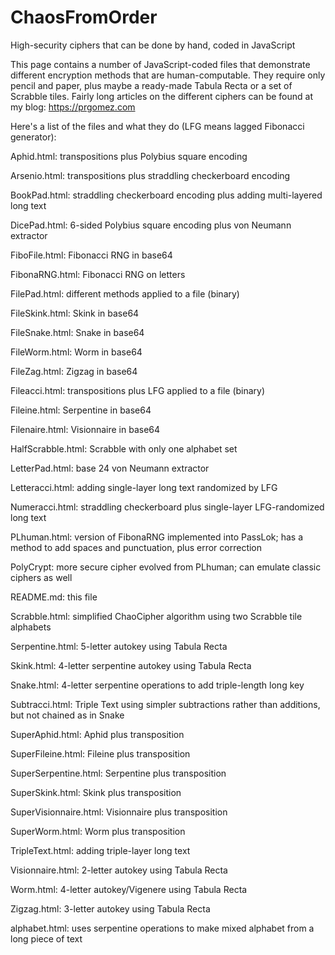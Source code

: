 # ChaosFromOrder
High-security ciphers that can be done by hand, coded in JavaScript

This page contains a number of JavaScript-coded files that demonstrate different encryption methods that are human-computable. They require only pencil and paper, plus maybe a ready-made Tabula Recta or a set of Scrabble tiles. Fairly long articles on the different ciphers can be found at my blog: https://prgomez.com

Here's a list of the files and what they do (LFG means lagged Fibonacci generator):

Aphid.html: transpositions plus Polybius square encoding

Arsenio.html: transpositions plus straddling checkerboard encoding

BookPad.html: straddling checkerboard encoding plus adding multi-layered long text

DicePad.html: 6-sided Polybius square encoding plus von Neumann extractor	

FiboFile.html: Fibonacci RNG in base64

FibonaRNG.html: Fibonacci RNG on letters	

FilePad.html: different methods applied to a file (binary)

FileSkink.html: Skink in base64	

FileSnake.html: Snake in base64

FileWorm.html: Worm in base64

FileZag.html: Zigzag in base64	

Fileacci.html: transpositions plus LFG applied to a file (binary)

Fileine.html: Serpentine in base64	

Filenaire.html: Visionnaire in base64	

HalfScrabble.html: Scrabble with only one alphabet set

LetterPad.html: base 24 von Neumann extractor

Letteracci.html: adding single-layer long text randomized by LFG

Numeracci.html: straddling checkerboard plus single-layer LFG-randomized long text

PLhuman.html: version of FibonaRNG implemented into PassLok; has a method to add spaces and punctuation, plus error correction

PolyCrypt: more secure cipher evolved from PLhuman; can emulate classic ciphers as well

README.md: this file

Scrabble.html: simplified ChaoCipher algorithm using two Scrabble tile alphabets	

Serpentine.html: 5-letter autokey using Tabula Recta	

Skink.html: 4-letter serpentine autokey using Tabula Recta

Snake.html: 4-letter serpentine operations to add triple-length long key	

Subtracci.html: Triple Text using simpler subtractions rather than additions, but not chained as in Snake	

SuperAphid.html: Aphid plus transposition

SuperFileine.html: Fileine plus transposition

SuperSerpentine.html: Serpentine plus transposition	

SuperSkink.html: Skink plus transposition	

SuperVisionnaire.html: Visionnaire plus transposition

SuperWorm.html: Worm plus transposition

TripleText.html: adding triple-layer long text

Visionnaire.html: 2-letter autokey using Tabula Recta

Worm.html: 4-letter autokey/Vigenere using Tabula Recta

Zigzag.html: 3-letter autokey using Tabula Recta	

alphabet.html: uses serpentine operations to make mixed alphabet from a long piece of text
